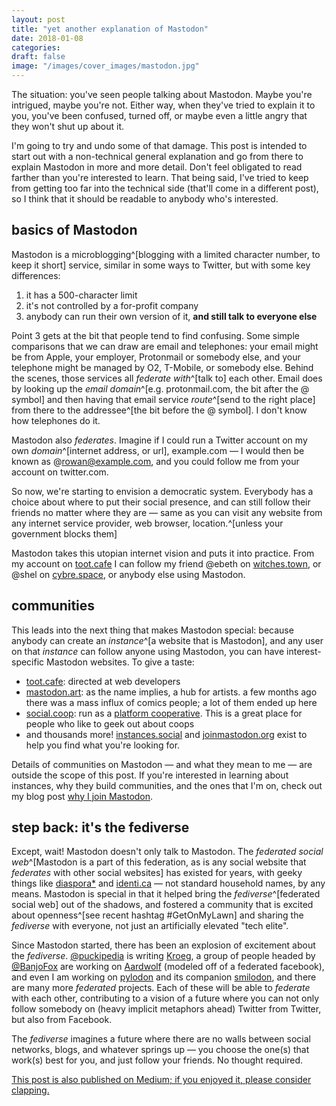 ```yaml
---
layout: post
title: "yet another explanation of Mastodon"
date: 2018-01-08
categories:
draft: false
image: "/images/cover_images/mastodon.jpg"
---
```


The situation: you've seen people talking about Mastodon. Maybe you're intrigued, maybe you're not. Either way, when they've tried to explain it to you, you've been confused, turned off, or maybe even a little angry that they won't shut up about it.

I'm going to try and undo some of that damage. This post is intended to start out with a non-technical general explanation and go from there to explain Mastodon in more and more detail. Don't feel obligated to read farther than you're interested to learn.
That being said, I've tried to keep from getting too far into the technical side (that'll come in a different post), so I think that it should be readable to anybody who's interested.

## basics of Mastodon
Mastodon is a microblogging^[blogging with a limited character number, to keep it short] service, similar in some ways to Twitter, but with some key differences:
1. it has a 500-character limit
2. it's not controlled by a for-profit company
3. anybody can run their own version of it, **and still talk to everyone else**

Point 3 gets at the bit that people tend to find confusing. Some simple comparisons that we can draw are email and telephones: your email might be from Apple, your employer, Protonmail or somebody else, and your telephone might be managed by O2, T-Mobile, or somebody else.
Behind the scenes, those services all *federate with*^[talk to] each other. Email does by looking up the *email domain*^[e.g. protonmail.com, the bit after the @ symbol] and then having that email service *route*^[send to the right place] from there to the addressee^[the bit before the @ symbol]. I don't know how telephones do it.

Mastodon also *federates*. Imagine if I could run a Twitter account on my own *domain*^[internet address, or url], example.com — I would then be known as @rowan@example.com, and you could follow me from your account on twitter.com.

So now, we're starting to envision a democratic system. Everybody has a choice about where to put their social presence, and can still follow their friends no matter where they are — same as you can visit any website from any internet service provider, web browser, location.^[unless your government blocks them]

Mastodon takes this utopian internet vision and puts it into practice. From my account on [toot.cafe](https://toot.cafe) I can follow my friend @ebeth on [witches.town](https://witches.town), or @shel on [cybre.space](https://cybre.space), or anybody else using Mastodon.

## communities
This leads into the next thing that makes Mastodon special: because anybody can create an *instance*^[a website that is Mastodon], and any user on that *instance* can follow anyone using Mastodon, you can have interest-specific Mastodon websites. To give a taste:
* [toot.cafe](https://toot.cafe): directed at web developers
* [mastodon.art](https://mastodon.art): as the name implies, a hub for artists. a few months ago there was a mass influx of comics people; a lot of them ended up here
* [social.coop](https://social.coop): run as a [platform cooperative](https://platform.coop/about). This is a great place for people who like to geek out about coops
* and thousands more! [instances.social](https://instances.social) and [joinmastodon.org](https://joinmastodon.org) exist to help you find what you're looking for.

Details of communities on Mastodon — and what they mean to me — are outside the scope of this post. If you're interested in learning about instances, why they build communities, and the ones that I'm on, check out my blog post [why I join Mastodon](https://blog.rowan.website/2017/12/23/why-i-join-mastodon/).

## step back: it's the fediverse
Except, wait! Mastodon doesn't only talk to Mastodon. The *federated social web*^[Mastodon is a part of this federation, as is any social website that *federates* with other social websites] has existed for years, with geeky things like [diaspora*](https://diasporafoundation.org/) and [identi.ca](https://identi.ca/) — not standard household names, by any means.
Mastodon is special in that it helped bring the *fediverse*^[federated social web] out of the shadows, and fostered a community that is excited about openness^[see recent hashtag #GetOnMyLawn] and sharing the *fediverse* with everyone, not just an artificially elevated "tech elite".

Since Mastodon started, there has been an explosion of excitement about the *fediverse*. [@puckipedia](https://puckipedia.com/) is writing [Kroeg](https://github.com/puckipedia/Kroeg), a group of people headed by [@BanjoFox](https://dev.glitch.social/@banjofox) are working on [Aardwolf](https://aardwolf.social/) (modeled off of a federated facebook), and even I am working on [pylodon](https://github.com/rowanlupton/pylodon) and its companion [smilodon](https://github.com/rowanlupton/smilodon), and there are many more *federated* projects.
Each of these will be able to *federate* with each other, contributing to a vision of a future where you can not only follow somebody on (heavy implicit metaphors ahead) Twitter from Twitter, but also from Facebook.

The *fediverse* imagines a future where there are no walls between social networks, blogs, and whatever springs up — you choose the one(s) that work(s) best for you, and just follow your friends. No thought required.

[This post is also published on Medium; if you enjoyed it, please consider clapping.](https://medium.com/@rowanlupton/yet-another-explanation-of-mastodon-8e40f9748788)